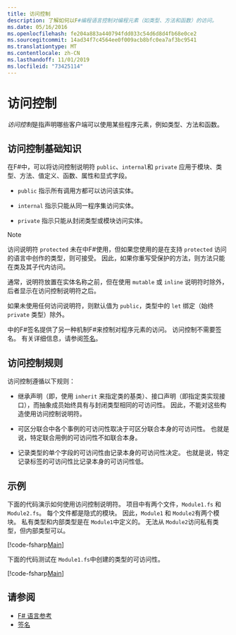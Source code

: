 ```yaml
---
title: 访问控制
description: 了解如何以F#编程语言控制对编程元素（如类型、方法和函数）的访问。
ms.date: 05/16/2016
ms.openlocfilehash: fe204a883a440794fdd033c54d6d8d4fb68e0ce2
ms.sourcegitcommit: 14ad34f7c4564ee0f009acb8bfc0ea7af3bc9541
ms.translationtype: MT
ms.contentlocale: zh-CN
ms.lasthandoff: 11/01/2019
ms.locfileid: "73425114"
---
```

# <a name="access-control"></a>访问控制

*访问控制*是指声明哪些客户端可以使用某些程序元素，例如类型、方法和函数。

## <a name="basics-of-access-control"></a>访问控制基础知识

在F#中，可以将访问控制说明符 `public`、`internal`和 `private` 应用于模块、类型、方法、值定义、函数、属性和显式字段。

- `public` 指示所有调用方都可以访问该实体。

- `internal` 指示只能从同一程序集访问实体。

- `private` 指示只能从封闭类型或模块访问实体。

> [!NOTE]
> 访问说明符 `protected` 未在中F#使用，但如果您使用的是在支持 `protected` 访问的语言中创作的类型，则可接受。 因此，如果你重写受保护的方法，则方法只能在类及其子代内访问。

通常，说明符放置在实体名称之前，但在使用 `mutable` 或 `inline` 说明符时除外，后者显示在访问控制说明符之后。

如果未使用任何访问说明符，则默认值为 `public`，类型中的 `let` 绑定（始终 `private` 类型）除外。

中的F#签名提供了另一种机制F#来控制对程序元素的访问。 访问控制不需要签名。 有关详细信息，请参阅[签名](signature-files.md)。

## <a name="rules-for-access-control"></a>访问控制规则

访问控制遵循以下规则：

- 继承声明（即，使用 `inherit` 来指定类的基类）、接口声明（即指定类实现接口），而抽象成员始终具有与封闭类型相同的可访问性。 因此，不能对这些构造使用访问控制说明符。

- 可区分联合中各个事例的可访问性取决于可区分联合本身的可访问性。 也就是说，特定联合用例的可访问性不如联合本身。

- 记录类型的单个字段的可访问性由记录本身的可访问性决定。 也就是说，特定记录标签的可访问性比记录本身的可访问性低。

## <a name="example"></a>示例

下面的代码演示如何使用访问控制说明符。 项目中有两个文件，`Module1.fs` 和 `Module2.fs`。 每个文件都是隐式的模块。 因此，`Module1` 和 `Module2`有两个模块。 私有类型和内部类型是在 `Module1`中定义的。 无法从 `Module2`访问私有类型，但内部类型可以。

[!code-fsharp[Main](~/samples/snippets/fsharp/access-control/snippet1.fs)]

下面的代码测试在 `Module1.fs`中创建的类型的可访问性。

[!code-fsharp[Main](~/samples/snippets/fsharp/access-control/snippet2.fs)]

## <a name="see-also"></a>请参阅

- [F# 语言参考](index.md)
- [签名](signature-files.md)
